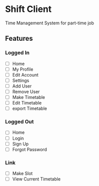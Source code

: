 # Shift Client

Time Management System for part-time job

## Features

### Logged In

- [ ] Home
- [ ] My Profile
- [ ] Edit Account
- [ ] Settings
- [ ] Add User
- [ ] Remove User
- [ ] Make Timetable
- [ ] Edit Timetable
- [ ] export Timetable

### Logged Out

- [ ] Home
- [ ] Login
- [ ] Sign Up
- [ ] Forgot Password

### Link

- [ ] Make Slot
- [ ] View Current Timetable
